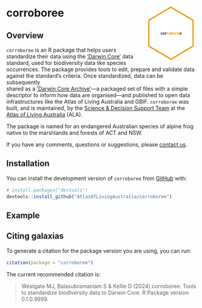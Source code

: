 
<!-- README.md is generated from README.Rmd. Please edit that file -->

# corroboree <img src="man/figures/corroboree-logo.png" align="right" style="margin: 0px 10px 0px 10px;" alt="" width="120"/><br>

<!-- badges: start -->
<!-- badges: end -->

## Overview

`corroboree` is an R package that helps users standardize their data
using the [‘Darwin Core’](https://dwc.tdwg.org) data standard, used for
biodiversity data like species occurrences. The package provides tools
to edit, prepare and validate data against the standard’s criteria. Once
standardized, data can be subsequently  
shared as a [‘Darwin Core
Archive’](https://ipt.gbif.org/manual/en/ipt/latest/dwca-guide#what-is-darwin-core-archive-dwc-a)—a
packaged set of files with a simple descriptor to inform how data are
organised—and published to open data infrastructures like the Atlas of
Living Australia and GBIF. `corroboree` was built, and is maintained, by
the [Science & Decision Support Team](https://labs.ala.org.au) at the
[Atlas of Living Australia](https://www.ala.org.au) (ALA).

The package is named for an endangered Australian species of alpine frog
native to the marshlands and forests of ACT and NSW.

If you have any comments, questions or suggestions, please [contact
us](mailto:support@ala.org.au).

## Installation

You can install the development version of `corroboree` from
[GitHub](https://github.com/) with:

``` r
# install.packages("devtools")
devtools::install_github("AtlasOfLivingAustralia/corroboree")
```

## Example

## Citing galaxias

To generate a citation for the package version you are using, you can
run:

``` r
citation(package = "corroboree")
```

The current recommended citation is:

> Westgate MJ, Balasubramaniam S & Kellie D (2024) corroboree: Tools to
> standardize biodiversity data to Darwin Core. R Package version
> 0.1.0.9999.
